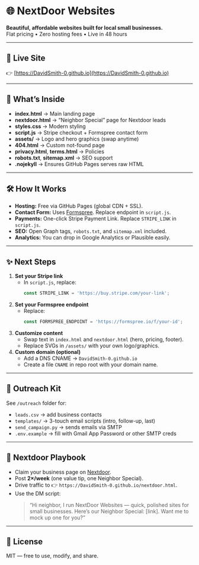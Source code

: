 # 🌐 NextDoor Websites

**Beautiful, affordable websites built for local small businesses.**  
Flat pricing • Zero hosting fees • Live in 48 hours

---

## 🚀 Live Site
👉 [https://DavidSmith-0.github.io](https://DavidSmith-0.github.io)

---

## 📂 What’s Inside
- **index.html** → Main landing page  
- **nextdoor.html** → “Neighbor Special” page for Nextdoor leads  
- **styles.css** → Modern styling  
- **script.js** → Stripe checkout + Formspree contact form  
- **assets/** → Logo and hero graphics (swap anytime)  
- **404.html** → Custom not-found page  
- **privacy.html**, **terms.html** → Policies  
- **robots.txt**, **sitemap.xml** → SEO support  
- **.nojekyll** → Ensures GitHub Pages serves raw HTML

---

## 🛠️ How It Works
- **Hosting:** Free via GitHub Pages (global CDN + SSL).  
- **Contact Form:** Uses [Formspree](https://formspree.io). Replace endpoint in `script.js`.  
- **Payments:** One-click Stripe Payment Link. Replace `STRIPE_LINK` in `script.js`.  
- **SEO:** Open Graph tags, `robots.txt`, and `sitemap.xml` included.  
- **Analytics:** You can drop in Google Analytics or Plausible easily.

---

## ✨ Next Steps
1. **Set your Stripe link**  
   - In `script.js`, replace:  
     ```js
     const STRIPE_LINK = 'https://buy.stripe.com/your-link';
     ```
2. **Set your Formspree endpoint**  
   - Replace:  
     ```js
     const FORMSPREE_ENDPOINT = 'https://formspree.io/f/your-id';
     ```
3. **Customize content**  
   - Swap text in `index.html` and `nextdoor.html` (hero, pricing, footer).  
   - Replace SVGs in `/assets/` with your own logo/graphics.  
4. **Custom domain (optional)**  
   - Add a DNS CNAME → `DavidSmith-0.github.io`  
   - Create a file `CNAME` in repo root with your domain name.

---

## 📧 Outreach Kit
See `/outreach` folder for:
- `leads.csv` → add business contacts  
- `templates/` → 3-touch email scripts (intro, follow-up, last)  
- `send_campaign.py` → sends emails via SMTP  
- `.env.example` → fill with Gmail App Password or other SMTP creds

---

## 🏡 Nextdoor Playbook
- Claim your business page on [Nextdoor](https://business.nextdoor.com/).  
- Post **2×/week** (one value tip, one Neighbor Special).  
- Drive traffic to 👉 `https://DavidSmith-0.github.io/nextdoor.html`.  
- Use the DM script:  
  > “Hi neighbor, I run NextDoor Websites — quick, polished sites for small businesses. Here’s our Neighbor Special: [link]. Want me to mock up one for you?”

---

## 📜 License
MIT — free to use, modify, and share.
